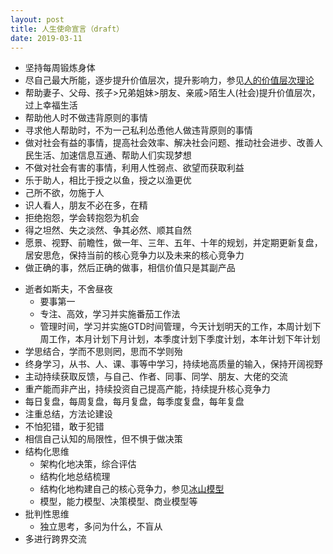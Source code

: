 ```yaml
---
layout: post
title: 人生使命宣言（draft）
date: 2019-03-11
---
```


* 坚持每周锻炼身体
* 尽自己最大所能，逐步提升价值层次，提升影响力，参见[人的价值层次理论](https://sites.google.com/site/yangyao/Home/08)
* 帮助妻子、父母、孩子>兄弟姐妹>朋友、亲戚>陌生人(社会)提升价值层次，过上幸福生活
* 帮助他人时不做违背原则的事情
* 寻求他人帮助时，不为一己私利怂恿他人做违背原则的事情
* 做对社会有益的事情，提高社会效率、解决社会问题、推动社会进步、改善人民生活、加速信息互通、帮助人们实现梦想
* 不做对社会有害的事情，利用人性弱点、欲望而获取利益
* 乐于助人，相比于授之以鱼，授之以渔更优
* 己所不欲，勿施于人
* 识人看人，朋友不必在多，在精
* 拒绝抱怨，学会转抱怨为机会
* 得之坦然、失之淡然、争其必然、顺其自然
* 愿景、视野、前瞻性，做一年、三年、五年、十年的规划，并定期更新复盘，居安思危，保持当前的核心竞争力以及未来的核心竞争力
* 做正确的事，然后正确的做事，相信价值只是其副产品
<!-- more -->
* 逝者如斯夫，不舍昼夜
    * 要事第一
    * 专注、高效，学习并实施番茄工作法
    * 管理时间，学习并实施GTD时间管理，今天计划明天的工作，本周计划下周工作，本月计划下月计划，本季度计划下季度计划，本年计划下年计划
* 学思结合，学而不思则罔，思而不学则殆
* 终身学习，从书、人、课、事等中学习，持续地高质量的输入，保持开阔视野
* 主动持续获取反馈，与自己、作者、同事、同学、朋友、大佬的交流
* 重产能而非产出，持续投资自己提高产能，持续提升核心竞争力
* 每日复盘，每周复盘，每月复盘，每季度复盘，每年复盘
* 注重总结，方法论建设
* 不怕犯错，敢于犯错
* 相信自己认知的局限性，但不惧于做决策
* 结构化思维
    * 架构化地决策，综合评估
    * 结构化地总结梳理
    * 结构化地构建自己的核心竞争力，参见[冰山模型](https://wiki.mbalib.com/wiki/%E5%86%B0%E5%B1%B1%E6%A8%A1%E5%9E%8B)
    * 模型，能力模型、决策模型、商业模型等
* 批判性思维
    * 独立思考，多问为什么，不盲从
* 多进行跨界交流
